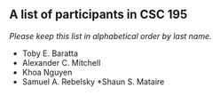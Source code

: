 A list of participants in CSC 195
---------------------------------

*Please keep this list in alphabetical order by last name.*

* Toby E. Baratta
* Alexander C. Mitchell
* Khoa Nguyen
* Samuel A. Rebelsky
*Shaun S. Mataire

